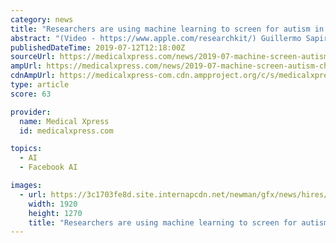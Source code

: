 ```yaml
---
category: news
title: "Researchers are using machine learning to screen for autism in children"
abstract: "(Video - https://www.apple.com/researchkit/) Guillermo Sapiro, professor of electrical and computer engineering, is using Amazon Web Services and tools called TensorFlow and PyTorch to build ..."
publishedDateTime: 2019-07-12T12:18:00Z
sourceUrl: https://medicalxpress.com/news/2019-07-machine-screen-autism-children.html
ampUrl: https://medicalxpress.com/news/2019-07-machine-screen-autism-children.amp
cdnAmpUrl: https://medicalxpress-com.cdn.ampproject.org/c/s/medicalxpress.com/news/2019-07-machine-screen-autism-children.amp
type: article
score: 63

provider:
  name: Medical Xpress
  id: medicalxpress.com

topics:
  - AI
  - Facebook AI

images:
  - url: https://3c1703fe8d.site.internapcdn.net/newman/gfx/news/hires/2019/2-autism.jpg
    width: 1920
    height: 1270
    title: "Researchers are using machine learning to screen for autism in children"
---
```

